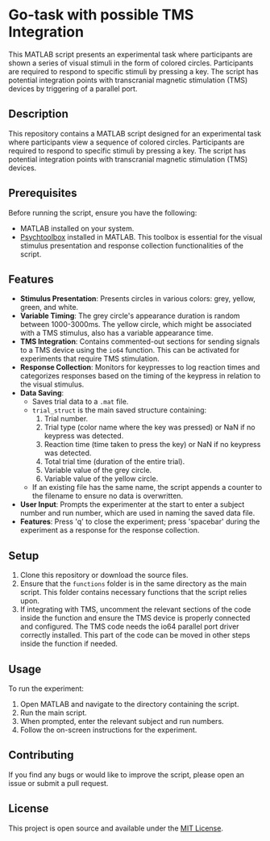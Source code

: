 # Go-task with possible TMS Integration

This MATLAB script presents an experimental task where participants are shown a series of visual stimuli in the form of colored circles. Participants are required to respond to specific stimuli by pressing a key. The script has potential integration points with transcranial magnetic stimulation (TMS) devices by triggering of a parallel port.

## Description

This repository contains a MATLAB script designed for an experimental task where participants view a sequence of colored circles. Participants are required to respond to specific stimuli by pressing a key. The script has potential integration points with transcranial magnetic stimulation (TMS) devices.

## Prerequisites

Before running the script, ensure you have the following:

- MATLAB installed on your system.
- [Psychtoolbox](http://psychtoolbox.org/) installed in MATLAB. This toolbox is essential for the visual stimulus presentation and response collection functionalities of the script.

## Features

- **Stimulus Presentation**: Presents circles in various colors: grey, yellow, green, and white.
- **Variable Timing**: The grey circle's appearance duration is random between 1000-3000ms. The yellow circle, which might be associated with a TMS stimulus, also has a variable appearance time.
- **TMS Integration**: Contains commented-out sections for sending signals to a TMS device using the `io64` function. This can be activated for experiments that require TMS stimulation.
- **Response Collection**: Monitors for keypresses to log reaction times and categorizes responses based on the timing of the keypress in relation to the visual stimulus.
- **Data Saving**: 
  - Saves trial data to a `.mat` file.
  - `trial_struct` is the main saved structure containing:
    1. Trial number.
    2. Trial type (color name where the key was pressed) or NaN if no keypress was detected.
    3. Reaction time (time taken to press the key) or NaN if no keypress was detected.
    4. Total trial time (duration of the entire trial).
    5. Variable value of the grey circle.
    6. Variable value of the yellow circle.
  - If an existing file has the same name, the script appends a counter to the filename to ensure no data is overwritten.
- **User Input**: Prompts the experimenter at the start to enter a subject number and run number, which are used in naming the saved data file.
- **Features**: Press 'q' to close the experiment; press 'spacebar' during the experiment as a response for the response collection.

## Setup

1. Clone this repository or download the source files.
2. Ensure that the `functions` folder is in the same directory as the main script. This folder contains necessary functions that the script relies upon.
3. If integrating with TMS, uncomment the relevant sections of the code inside the function and ensure the TMS device is properly connected and configured. The TMS code needs the io64 parallel port driver correctly installed. This part of the code can be moved in other steps inside the function if needed. 

## Usage

To run the experiment:

1. Open MATLAB and navigate to the directory containing the script.
2. Run the main script.
3. When prompted, enter the relevant subject and run numbers.
4. Follow the on-screen instructions for the experiment. 

## Contributing

If you find any bugs or would like to improve the script, please open an issue or submit a pull request.

## License

This project is open source and available under the [MIT License](LICENSE).

